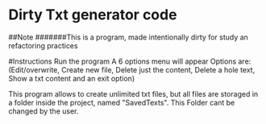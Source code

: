 # Dirty Txt generator code

##Note
#######This is a program, made intentionally dirty for study an refactoring practices

#Instructions
Run the program
A 6 options menu will appear
Options are: (Edit/overwrite, Create new file, Delete just the content, Delete a hole text, Show a txt content and an exit option)

This program allows to create unlimited txt files, but all files are storaged in a folder inside the project, named "SavedTexts". This Folder cant be changed by the user.
